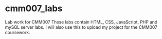 # cmm007_labs
Lab work for CMM007
These labs contain HTML, CSS, JavaScript, PHP and mySQL server labs. I will also use this to upload my project for the CMM007 coursework. 
